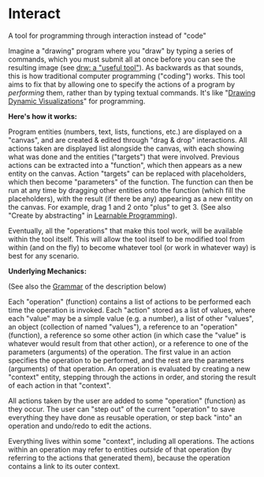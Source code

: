 # Interact
A tool for programming through interaction instead of "code"

Imagine a "drawing" program where you "draw" by typing a series of commands, which you must submit all at once before you can see the resulting image (see [drw: a "useful tool"](https://programmingmadecomplicated.wordpress.com/2017/10/29/introducing-drw-a-useful-tool-to-solve-a-practical-problem/)). As backwards as that sounds, this is how traditional computer programming ("coding") works. This tool aims to fix that by allowing one to specify the actions of a program by *performing* them, rather than by typing textual commands. It's like "[Drawing Dynamic Visualizations](http://worrydream.com/DrawingDynamicVisualizationsTalk/)" for programming.

**Here's how it works:**

Program entities (numbers, text, lists, functions, etc.) are displayed on a "canvas", and are created & edited through "drag & drop" interactions. All actions taken are displayed list alongside the canvas, with each showing what was done and the entities ("targets") that were involved. Previous actions can be extracted into a "function", which then appears as a new entity on the canvas. Action "targets" can be replaced with placeholders, which then become "parameters" of the function. The function can then be run at any time by dragging other entities onto the function (which fill the placeholders), with the result (if there be any) appearing as a new entity on the canvas. For example, drag 1 and 2 onto "plus" to get 3. (See also "Create by abstracting" in [Learnable Programming](http://worrydream.com/LearnableProgramming/)).

Eventually, all the "operations" that make this tool work, will be available within the tool itself. This will allow the tool itself to be modified tool from within (and on the fly) to become whatever tool (or work in whatever way) is best for any scenario.

**Underlying Mechanics:**

(See also the [Grammar](https://github.com/d-cook/Interact/blob/master/Grammar.txt) of the description below)

Each "operation" (function) contains a list of actions to be performed each time the operation is invoked. Each "action" stored as a list of values, where each "value" may be a simple value (e.g. a number), a list of other "values", an object (collection of named "values"), a reference to an "operation" (function), a reference so some other action (in which case the "value" is whatever would result from that other action), or a reference to one of the parameters (arguments) of the operation. The first value in an action specifies the operation to be performed, and the rest are the parameters (arguments) of that operation. An operation is evaluated by creating a new "context" entity, stepping through the actions in order, and storing the result of each action in that "context".

All actions taken by the user are added to some "operation" (function) as they occur. The user can "step out" of the current "operation" to save everything they have done as reusable operation, or step back "into" an operation and undo/redo to edit the actions.

Everything lives within some "context", including all operations. The actions within an operation may refer to entities *outside* of that operation (by referring to the actions that generated them), because the operation contains a link to its outer context.
